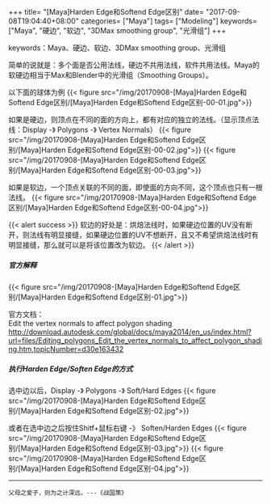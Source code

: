 +++
title= "[Maya]Harden Edge和Softend Edge区别"
date= "2017-09-08T19:04:40+08:00"
categories= ["Maya"]
tags= ["Modeling"]
keywords= ["Maya", "硬边", "软边", "3DMax smoothing group", "光滑组"]
+++

keywords：Maya、硬边、软边、3DMax smoothing group、光滑组


简单的说就是：多个面是否公用法线，硬边不共用法线，软件共用法线。Maya的软硬边相当于Max和Blender中的光滑组（Smoothing Groups）。

以下面的球体为例
{{< figure src="/img/20170908-[Maya]Harden Edge和Softend Edge区别/[Maya]Harden Edge和Softend Edge区别-00-01.jpg">}}

如果是硬边，则顶点在不同的面的方向上，都有对应的独立的法线。（显示顶点法线：Display -》 Polygons -》 Vertex Normals）
{{< figure src="/img/20170908-[Maya]Harden Edge和Softend Edge区别/[Maya]Harden Edge和Softend Edge区别-00-02.jpg">}}
{{< figure src="/img/20170908-[Maya]Harden Edge和Softend Edge区别/[Maya]Harden Edge和Softend Edge区别-00-03.jpg">}}

如果是软边，一个顶点关联的不同的面，即使面的方向不同，这个顶点也只有一根法线。
{{< figure src="/img/20170908-[Maya]Harden Edge和Softend Edge区别/[Maya]Harden Edge和Softend Edge区别-00-04.jpg">}}

{{< alert success >}}
软边的好处是：烘焙法线时，如果硬边位置的UV没有断开，则法线有明显接缝，如果硬边位置的UV不想断开，且又不希望烘焙法线时有明显接缝，那么就可以是将该位置改为软边。
{{< /alert >}}

##### 官方解释

{{< figure src="/img/20170908-[Maya]Harden Edge和Softend Edge区别/[Maya]Harden Edge和Softend Edge区别-01.jpg">}}

官方文档：  
Edit the vertex normals to affect polygon shading  
http://download.autodesk.com/global/docs/maya2014/en_us/index.html?url=files/Editing_polygons_Edit_the_vertex_normals_to_affect_polygon_shading.htm,topicNumber=d30e163432

##### 执行Harden Edge/Soften Edge的方式
选中边以后，Display -》 Polygons -》 Soft/Hard Edges
{{< figure src="/img/20170908-[Maya]Harden Edge和Softend Edge区别/[Maya]Harden Edge和Softend Edge区别-02.jpg">}}

或者在选中边之后按住Shitf+鼠标右键 -》 Soften/Harden Edges
{{< figure src="/img/20170908-[Maya]Harden Edge和Softend Edge区别/[Maya]Harden Edge和Softend Edge区别-03.jpg">}}
{{< figure src="/img/20170908-[Maya]Harden Edge和Softend Edge区别/[Maya]Harden Edge和Softend Edge区别-04.jpg">}}

***
`父母之爱子，则为之计深远。---《战国策》`
